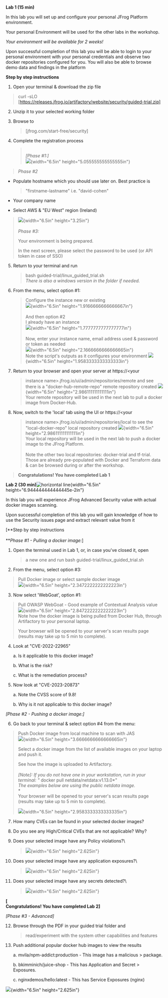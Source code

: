 ﻿**Lab 1 (15 min)**

In this lab you will set up and configure your personal JFrog Platform
environment.

Your personal Environment will be used for the other labs in the
workshop.

*Your environment will be available for 2 weeks!*

Upon successful completion of this lab you will be able to login to your
personal environment with your personal credentials and observe two
docker repositories configured for you. You will also be able to browse
demo data and findings in the platform

**Step by step instructions**

1.  Open your terminal & download the zip file

> curl -sLO
> [https://releases.jfrog.io/artifactory/website/security/guided-trial.zip]

2.  Unzip it to your selected working folder

3.  Browse to
    > [jfrog.com/start-free/security]

4.  Complete the registration process
    > \
    > *[Phase #1:]*\
    > ![](./media/image6.png){width="6.5in"
    > height="5.055555555555555in"}

> *Phase #2*

-   Populate hostname which you should use later on. Best practice is
    > "firstname-lastname" i.e. "david-cohen"

-   Your company name

-   Select AWS & "EU West" region (Ireland)

> ![](./media/image7.png){width="6.5in" height="3.25in"}\
> \
> *Phase #3:*
>
> Your environment is being prepared.
>
> In the next screen, please select the password to be used (or API
> token in case of SSO)

5.  Return to your terminal and run
    > bash guided-trial/linux_guided_trial.sh\
    > *There is also a windows version in the folder if needed.*

6.  From the menu, select option #1:
    > Configure the instance new or existing\
    > ![](./media/image5.png){width="6.5in"
    > height="1.9166666666666667in"}\
    > \
    > And then option #2\
    > I already have an instance\
    > ![](./media/image11.png){width="6.5in"
    > height="1.7777777777777777in"}\
    > \
    > Now, enter your instance name, email address used & password or
    > token as needed\
    > ![](./media/image4.png){width="6.5in"
    > height="2.1666666666666665in"}\
    > Note the script's outputs as it configures your environment
    > ![](./media/image8.png){width="6.5in"
    > height="1.9583333333333333in"}

7.  Return to your browser and open your server at https://\<your
    > instance name\>.jfrog.io/ui/admin/repositories/remote and see
    > there is a "docker-hub-remote-repo" remote repository created
    > ![](./media/image10.png){width="6.5in"
    > height="2.986111111111111in"}\
    > Your remote repository will be used in the next lab to pull a
    > docker image from Docker-Hub.

8.  Now, switch to the 'local' tab using the UI or https://\<your
    > instance name\>.jfrog.io/ui/admin/repositories/local to see the
    > "local-docker-repo" local repository created
    > ![](./media/image9.png){width="6.5in"
    > height="2.986111111111111in"}\
    > Your local repository will be used in the next lab to push a
    > docker image to the JFrog Platform.\
    > \
    > Note the other two local repositories: docker-trial and tf-trial.
    > Those are already pre-populated with Docker and Terraform data &
    > can be browsed during or after the workshop.

> **Congratulations! You have completed Lab 1**

**Lab 2 (30 min)**![horizontal line](./media/image13.png){width="6.5in"
height="6.944444444444445e-2in"}

In this lab you will experience JFrog Advanced Security value with
actual docker images scanning.

Upon successful completion of this lab you will gain knowledge of how to
use the Security issues page and extract relevant value from it

[**Step by step instructions\
\
***Phase #1 - Pulling a docker image:*]

1.  Open the terminal used in Lab 1, or, in case you've closed it, open
    > a new one and run
    > bash guided-trial/linux_guided_trial.sh

2.  From the menu, select option #3:

> Pull Docker image or select sample docker image\
> ![](./media/image3.png){width="6.5in" height="2.3472222222222223in"}

3.  Now select 'WebGoat', option #1:

> Pull OWASP WebGoat - Good example of Contextual Analysis value\
> ![](./media/image1.png){width="6.5in" height="2.8472222222222223in"}\
> Note how the docker image is being pulled from Docker Hub, through
> Artifactory to your personal laptop.
>
> Your browser will be opened to your server's scan results page
> (results may take up to 5 min to complete).

4.  Look at "CVE-2022-22965"

    a.  Is it applicable to this docker image?

    b.  What is the risk?

    c.  What is the remediation process?

5.  Now look at "CVE-2023-20873"

    a.  Note the CVSS score of 9.8!

    b.  Why is it not applicable to this docker image?

*[Phase #2 - Pushing a docker image:]*

6.  Go back to your terminal & select option #4 from the menu:

> Push Docker image from local machine to scan with JAS\
> ![](./media/image2.png){width="6.5in" height="3.6666666666666665in"}
>
> Select a docker image from the list of available images on your laptop
> and push it.
>
> See how the image is uploaded to Artifactory.\
> \
> *[Note]: If you do not have one in your workstation, run
> in your terminal: "* docker pull netdata/netdata:v1.13.0*"\
> *The examples below are using the public netdata image.*\
> *\
> Your browser will be opened to your server's scan results page
> (results may take up to 5 min to complete).
>
> ![](./media/image14.png){width="6.5in" height="2.9583333333333335in"}

7.  How many CVEs can be found in your selected docker images?

8.  Do you see any High/Critical CVEs that are not applicable? Why?

9.  Does your selected image have any Policy violations?\
    > ![](./media/image15.png){width="6.5in" height="2.625in"}

10. Does your selected image have any application exposures?\
    > ![](./media/image16.png){width="6.5in" height="2.625in"}

11. Does your selected image have any secrets detected?\
    > ![](./media/image17.png){width="6.5in" height="2.625in"}

**[\
Congratulations! You have completed Lab 2]**

*[Phase #3 - Advanced]*

12. Browse through the PDF in your guided trial folder and
    > read/experiment with the system other capabilities and features

13. Push additional popular docker hub images to view the results

    a.  mvila/npm-addict:production - This image has a malicious
        > package.

    b.  bkimminich/juice-shop - This has Application and Secret
        > Exposures.

    c.  nginxdemos/hello:latest - This has Service Exposures (nginx)

![](./media/image12.png){width="6.5in" height="2.625in"}
